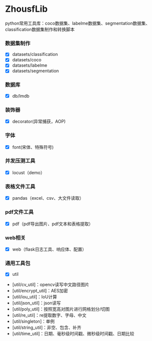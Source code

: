 # ZhousfLib

python常用工具库：coco数据集、labelme数据集、segmentation数据集、classification数据集制作和转换脚本

### 数据集制作

* [x] datasets/classification
* [x] datasets/coco
* [x] datasets/labelme
* [x] datasets/segmentation

### 数据库

* [x] db/lmdb

### 装饰器

* [x] decorator(异常捕获，AOP)

### 字体

* [x] font(宋体、特殊符号)

### 并发压测工具

* [x] locust（demo）

### 表格文件工具

* [x] pandas（excel、csv、大文件读取）

### pdf文件工具

* [x] pdf（pdf导出图片、pdf文本和表格提取）

### web相关

* [x] web（flask日志工具、响应体、配置）

### 通用工具包

* [x] util

* [util/cv_util]：opencv读写中文路径图片
* [util/encrypt_util]：AES加密
* [util/iou_util]：IoU计算
* [util/json_util]：json读写
* [util/poly_util]：按照宽高对图片进行网格划分/切图
* [util/re_util]：re提取数字、字母、中文
* [util/singleton]：单例
* [util/string_util]：非空、包含、补齐
* [util/time_util]：日期、毫秒级时间戳、微秒级时间戳、日期比较

